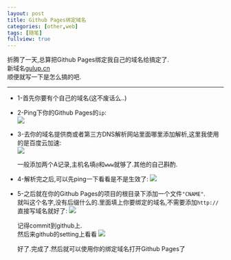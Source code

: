 ```yaml
---
layout: post
title: Github Pages绑定域名
categories: [other,web]
tags: [随笔]
fullview: true
---
```


折腾了一天,总算把Github Pages绑定我自己的域名给搞定了.      
新域名[gulup.cn](http://gulup.cn)       
顺便就写一下是怎么搞的吧.       

***
* 1-首先你要有个自己的域名(这不废话么..)
    
* 2-Ping下你的Github Pages的`ip`:     
    ![](http://gulup.github.io/public/img/20150130/1.jpg)  		

<!-- more -->

* 3-去你的域名提供商或者第三方DNS解析网站里面哪里添加解析,这里我使用的是百度云加速:       
    ![](http://gulup.github.io/public/img/20150130/2.png)		
    
    一般添加两个A记录,主机名填`@`和`www`就够了.其他的自己斟酌.

* 4-解析完之后,可以先ping一下看看是不是生效了:
    ![](http://gulup.github.io/public/img/20150130/3.jpg)		

* 5-之后就在你的Github Pages的项目的根目录下添加一个文件`"CNAME"`.    
    就叫这个名字,没有后缀什么的.里面填上你要绑定的域名,不需要添加`http://`      
    直接写域名就好了:
    ![](http://gulup.github.io/public/img/20150130/4.png)  		

    记得commit到github上.   
    然后来github的setting上看看
    ![](http://gulup.github.io/public/img/20150130/5.png)  		
     
    好了.完成了.然后就可以使用你的绑定域名打开Github Pages了
    
    